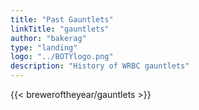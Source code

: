 ```yaml
---
title: "Past Gauntlets"
linkTitle: "gauntlets"
author: "bakerag"
type: "landing"
logo: "../BOTYlogo.png"
description: "History of WRBC gauntlets"
---
```


{{< breweroftheyear/gauntlets >}}